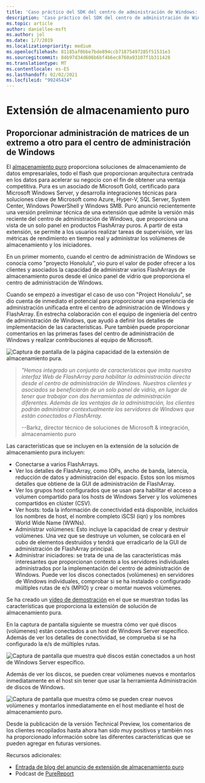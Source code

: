 ```yaml
---
title: 'Caso práctico del SDK del centro de administración de Windows: almacenamiento puro'
description: 'Caso práctico del SDK del centro de administración de Windows: almacenamiento puro'
ms.topic: article
author: daniellee-msft
ms.author: jol
ms.date: 1/7/2019
ms.localizationpriority: medium
ms.openlocfilehash: 81185af0bbe7bde894ccb71875497285f51531e3
ms.sourcegitcommit: 84b97d34d606b6bf4b6ec8760a93107f1b311428
ms.translationtype: MT
ms.contentlocale: es-ES
ms.lasthandoff: 02/02/2021
ms.locfileid: "99245434"
---
```

# <a name="pure-storage-extension"></a>Extensión de almacenamiento puro

## <a name="providing-end-to-end-array-management-for-windows-admin-center"></a>Proporcionar administración de matrices de un extremo a otro para el centro de administración de Windows

El [almacenamiento puro](https://www.purestorage.com/) proporciona soluciones de almacenamiento de datos empresariales, todo el flash que proporcionan arquitectura centrada en los datos para acelerar su negocio con el fin de obtener una ventaja competitiva.  Pura es un asociado de Microsoft Gold, certificado para Microsoft Windows Server, y desarrolla integraciones técnicas para soluciones clave de Microsoft como Azure, Hyper-V, SQL Server, System Center, Windows PowerShell y Windows SMB. Puro anunció recientemente una versión preliminar técnica de una extensión que admite la versión más reciente del centro de administración de Windows, que proporciona una vista de un solo panel en productos FlashArray puros.  A partir de esta extensión, se permite a los usuarios realizar tareas de supervisión, ver las métricas de rendimiento en tiempo real y administrar los volúmenes de almacenamiento y los iniciadores.

En un primer momento, cuando el centro de administración de Windows se conocía como "proyecto Honolulu", vio puro el valor de poder ofrecer a los clientes y asociados la capacidad de administrar varios FlashArrays de almacenamiento puros desde el único panel de vidrio que proporciona el centro de administración de Windows.

Cuando se empezó a investigar el caso de uso con "Project Honolulu", se dio cuenta de inmediato el potencial para proporcionar una experiencia de administración unificada entre el centro de administración de Windows y FlashArray. En estrecha colaboración con el equipo de ingeniería del centro de administración de Windows, que ayudó a definir los detalles de implementación de las características. Pure también puede proporcionar comentarios en las primeras fases del centro de administración de Windows y realizar contribuciones al equipo de Microsoft.

![Captura de pantalla de la página capacidad de la extensión de almacenamiento pura.](../../media/extend-case-study-purestorage/purestorage-1.png)

> <cite>"Hemos integrado un conjunto de características que imita nuestra interfaz Web de FlashArray para habilitar la administración directa desde el centro de administración de Windows. Nuestros clientes y asociados se beneficiarán de un solo panel de vidrio, en lugar de tener que trabajar con dos herramientas de administración diferentes. Además de las ventajas de la administración, los clientes podrán administrar contextualmente los servidores de Windows que están conectados a FlashArray.</cite>
>
> --Barkz, director técnico de soluciones de Microsoft & integración, almacenamiento puro

Las características que se incluyen en la extensión de la solución de almacenamiento pura incluyen:
- Conectarse a varios FlashArrays.
- Ver los detalles de FlashArray, como IOPs, ancho de banda, latencia, reducción de datos y administración del espacio. Estos son los mismos detalles que obtiene de la GUI de administración de FlashArray.
- Ver los grupos host configurados que se usan para habilitar el acceso a volumen compartido para los hosts de Windows Server y los volúmenes compartidos en clúster (CSV).
- Ver hosts: toda la información de conectividad está disponible, incluidos los nombres de host, el nombre completo iSCSI (iqn) y los nombres World Wide Name (WWNs).
- Administrar volúmenes: Esto incluye la capacidad de crear y destruir volúmenes. Una vez que se destruye un volumen, se colocará en el cubo de elementos destruidos y tendrá que erradicarlo de la GUI de administración de FlashArray principal.
- Administrar iniciadores: se trata de una de las características más interesantes que proporcionan contexto a los servidores individuales administrados por la implementación del centro de administración de Windows. Puede ver los discos conectados (volúmenes) en servidores de Windows individuales, comprobar si se ha instalado o configurado múltiples rutas de e/s (MPIO) y crear o montar nuevos volúmenes.

Se ha creado un [vídeo de demostración](https://youtu.be/IFAeCAd6V2g) en el que se muestran todas las características que proporciona la extensión de solución de almacenamiento pura.

En la captura de pantalla siguiente se muestra cómo ver qué discos (volúmenes) están conectados a un host de Windows Server específico. Además de ver los detalles de conectividad, se comprueba si se ha configurado la e/s de múltiples rutas.

![Captura de pantalla que muestra qué discos están conectados a un host de Windows Server específico.](../../media/extend-case-study-purestorage/purestorage-2.png)

Además de ver los discos, se pueden crear volúmenes nuevos e montarlos inmediatamente en el host sin tener que usar la herramienta Administración de discos de Windows.

![Captura de pantalla que muestra cómo se pueden crear nuevos volúmenes y montarlos inmediatamente en el host mediante el host de almacenamiento puro.](../../media/extend-case-study-purestorage/purestorage-3.png)

Desde la publicación de la versión Technical Preview, los comentarios de los clientes recopilados hasta ahora han sido muy positivos y también nos ha proporcionado información sobre las diferentes características que se pueden agregar en futuras versiones.

Recursos adicionales:
- [Entrada de blog del anuncio de extensión de almacenamiento puro](https://blog.purestorage.com/tech-preview-of-the-pure-storage-extension-for-windows-admin-center/)
- Podcast de [PureReport](https://itunes.apple.com/podcast/windows-admin-center-extension-from-pure-storage/id1392639991?i=1000424316130&mt=2)
